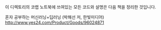 이 디렉토리의 코랩 노트북에 쓰여있는 모든 코드와 설명은 다음 책을 정리한 것입니다.

혼자 공부하는 머신러닝+딥러닝 (박해선 저, 한빛미디어)
http://www.yes24.com/Product/Goods/96024871
